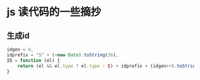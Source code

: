 # js 读代码的一些摘抄

## 生成id
```javascript
idgen = 0,
idprefix = "S" + (+new Date).toString(36),
ID = function (el) {
    return (el && el.type ? el.type : E) + idprefix + (idgen++).toString(36);
}
```